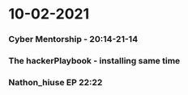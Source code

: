 # 10-02-2021
### Cyber Mentorship - 20:14-21-14
### The hackerPlaybook - installing same time

### Nathon_hiuse EP 22:22
